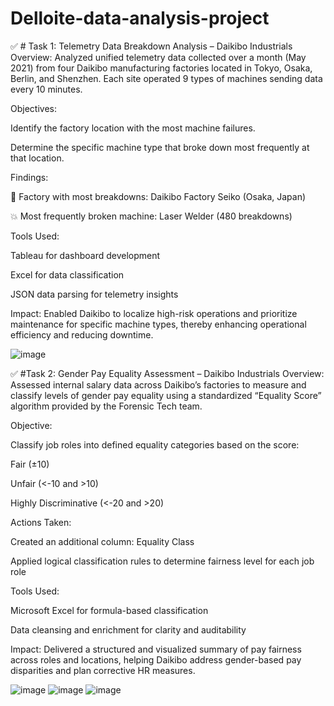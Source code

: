 # Delloite-data-analysis-project

✅ # Task 1: Telemetry Data Breakdown Analysis – Daikibo Industrials
Overview:
Analyzed unified telemetry data collected over a month (May 2021) from four Daikibo manufacturing factories located in Tokyo, Osaka, Berlin, and Shenzhen. Each site operated 9 types of machines sending data every 10 minutes.

Objectives:

Identify the factory location with the most machine failures.

Determine the specific machine type that broke down most frequently at that location.

Findings:

🔧 Factory with most breakdowns: Daikibo Factory Seiko (Osaka, Japan)

💥 Most frequently broken machine: Laser Welder (480 breakdowns)

Tools Used:

Tableau for dashboard development

Excel for data classification

JSON data parsing for telemetry insights

Impact:
Enabled Daikibo to localize high-risk operations and prioritize maintenance for specific machine types, thereby enhancing operational efficiency and reducing downtime.

![image](https://github.com/user-attachments/assets/1e0e4d76-4482-49e6-92b4-3da87646a66d)





✅ #Task 2: Gender Pay Equality Assessment – Daikibo Industrials
Overview:
Assessed internal salary data across Daikibo’s factories to measure and classify levels of gender pay equality using a standardized “Equality Score” algorithm provided by the Forensic Tech team.

Objective:

Classify job roles into defined equality categories based on the score:

Fair (±10)

Unfair (<-10 and >10)

Highly Discriminative (<-20 and >20)

Actions Taken:

Created an additional column: Equality Class

Applied logical classification rules to determine fairness level for each job role

Tools Used:

Microsoft Excel for formula-based classification

Data cleansing and enrichment for clarity and auditability

Impact:
Delivered a structured and visualized summary of pay fairness across roles and locations, helping Daikibo address gender-based pay disparities and plan corrective HR measures.


![image](https://github.com/user-attachments/assets/28601543-63a3-47a0-9af1-744694842c54)
![image](https://github.com/user-attachments/assets/18ccf3e0-da2f-485d-a26d-5218723a7377)
![image](https://github.com/user-attachments/assets/a1b8ffcc-0f2b-4639-806e-c80a0e9d1600)






